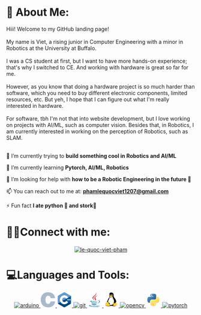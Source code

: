 <h1> 👋 About Me:</h1>
Hiii! Welcome to my GitHub landing page!<br /> <br />
My name is Viet, a rising junior in Computer Engineering with a minor in Robotics at the University at Buffalo.<br /> <br />
I was a CS student at first, but I want to have more hands-on experience; that's why I switched to CE. And working with hardware is great so far for me. <br /> <br />
However, as you know that doing a hardware project is so much harder than software, which you need to buy different electronic components, limited resources, etc. But yeh, I hope that I can figure out what I'm really interested in hardware. <br /> <br />
For software, tbh I'm not that into website development, but I love working on projects with AI/ML, such as computer vision. Besides that, in Robotics, I am currently interested in working on the perception of Robotics, such as SLAM. <br /><br />

🔭 I’m currently trying to **build something cool in Robotics and AI/ML** <br />

🌱 I’m currently learning **Pytorch, AI/ML, Robotics** <br />

🤝 I’m looking for help with **how to be a Robotic Engineering in the future 🤖** <br />

📫 You can reach out to me at: **phamlequocviet1207@gmail.com** <br />

⚡ Fun fact **I ate python 🐍 and stork🪿** <br />

<h1>⛓️‍💥Connect with me:</h1>
<p align="center">
<a href="https://linkedin.com/in/le-quoc-viet-pham" target="blank"><img align="center" src="https://raw.githubusercontent.com/rahuldkjain/github-profile-readme-generator/master/src/images/icons/Social/linked-in-alt.svg" alt="le-quoc-viet-pham" height="30" width="40" /></a>
</p>

<h1>💻Languages and Tools:</h1>
<p align="center"> <a href="https://www.arduino.cc/" target="_blank" rel="noreferrer"> <img src="https://cdn.worldvectorlogo.com/logos/arduino-1.svg" alt="arduino" width="40" height="40"/> </a> <a href="https://www.cprogramming.com/" target="_blank" rel="noreferrer"> <img src="https://raw.githubusercontent.com/devicons/devicon/master/icons/c/c-original.svg" alt="c" width="40" height="40"/> </a> <a href="https://www.w3schools.com/cpp/" target="_blank" rel="noreferrer"> <img src="https://raw.githubusercontent.com/devicons/devicon/master/icons/cplusplus/cplusplus-original.svg" alt="cplusplus" width="40" height="40"/> </a> <a href="https://git-scm.com/" target="_blank" rel="noreferrer"> <img src="https://www.vectorlogo.zone/logos/git-scm/git-scm-icon.svg" alt="git" width="40" height="40"/> </a> <a href="https://www.java.com" target="_blank" rel="noreferrer"> <img src="https://raw.githubusercontent.com/devicons/devicon/master/icons/java/java-original.svg" alt="java" width="40" height="40"/> </a> <a href="https://www.linux.org/" target="_blank" rel="noreferrer"> <img src="https://raw.githubusercontent.com/devicons/devicon/master/icons/linux/linux-original.svg" alt="linux" width="40" height="40"/> </a> <a href="https://opencv.org/" target="_blank" rel="noreferrer"> <img src="https://www.vectorlogo.zone/logos/opencv/opencv-icon.svg" alt="opencv" width="40" height="40"/> </a> <a href="https://www.python.org" target="_blank" rel="noreferrer"> <img src="https://raw.githubusercontent.com/devicons/devicon/master/icons/python/python-original.svg" alt="python" width="40" height="40"/> </a> <a href="https://pytorch.org/" target="_blank" rel="noreferrer"> <img src="https://www.vectorlogo.zone/logos/pytorch/pytorch-icon.svg" alt="pytorch" width="40" height="40"/> </a> </p>

